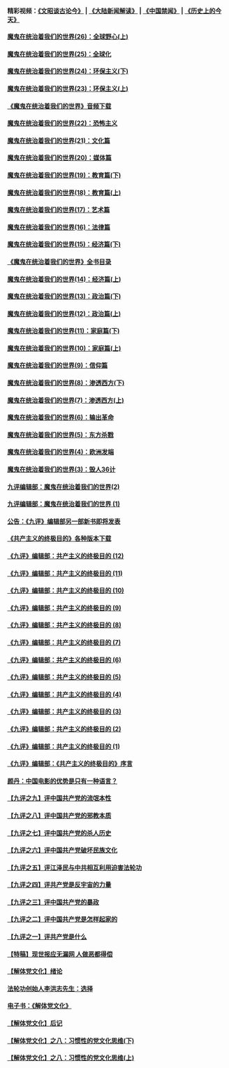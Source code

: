 #### 精彩视频：[《文昭谈古论今》](https://github.com/gfw-breaker/wenzhao/blob/master/README.md?t=12180330) | [《大陆新闻解读》](https://github.com/gfw-breaker/ntdtv-comedy/blob/master/README.md?t=12180330) | [《中国禁闻》](https://github.com/gfw-breaker/ntdtv-news/blob/master/README.md?t=12180330) | [《历史上的今天》](https://github.com/gfw-breaker/today-in-history/blob/master/README.md?t=12180330) 

#### [魔鬼在统治着我们的世界(26)：全球野心(上)](../pages/nsc422/n10900318.md?t=12180330) 

#### [魔鬼在统治着我们的世界(25)：全球化](../pages/nsc422/n10788205.md?t=12180330) 

#### [魔鬼在统治着我们的世界(24)：环保主义(下)](../pages/nsc422/n10695307.md?t=12180330) 

#### [魔鬼在统治着我们的世界(23)：环保主义(上)](../pages/nsc422/n10688613.md?t=12180330) 

#### [《魔鬼在统治着我们的世界》音频下载](../pages/nsc422/n10635553.md?t=12180330) 

#### [魔鬼在统治着我们的世界(22)：恐怖主义](../pages/nsc422/n10614727.md?t=12180330) 

#### [魔鬼在统治着我们的世界(21)：文化篇](../pages/nsc422/n10597706.md?t=12180330) 

#### [魔鬼在统治着我们的世界(20)：媒体篇](../pages/nsc422/n10586579.md?t=12180330) 

#### [魔鬼在统治着我们的世界(19)：教育篇(下)](../pages/nsc422/n10564808.md?t=12180330) 

#### [魔鬼在统治着我们的世界(18)：教育篇(上)](../pages/nsc422/n10526970.md?t=12180330) 

#### [魔鬼在统治着我们的世界(17)：艺术篇](../pages/nsc422/n10499093.md?t=12180330) 

#### [魔鬼在统治着我们的世界(16)：法律篇](../pages/nsc422/n10485969.md?t=12180330) 

#### [魔鬼在统治着我们的世界(15)：经济篇(下)](../pages/nsc422/n10469975.md?t=12180330) 

#### [《魔鬼在统治着我们的世界》全书目录](../pages/nsc422/n10464261.md?t=12180330) 

#### [魔鬼在统治着我们的世界(14)：经济篇(上)](../pages/nsc422/n10457370.md?t=12180330) 

#### [魔鬼在统治着我们的世界(13)：政治篇(下)](../pages/nsc422/n10448270.md?t=12180330) 

#### [魔鬼在统治着我们的世界(12)：政治篇(上)](../pages/nsc422/n10444576.md?t=12180330) 

#### [魔鬼在统治着我们的世界(11)：家庭篇(下)](../pages/nsc422/n10440961.md?t=12180330) 

#### [魔鬼在统治着我们的世界(10)：家庭篇(上)](../pages/nsc422/n10435448.md?t=12180330) 

#### [魔鬼在统治着我们的世界(9)：信仰篇](../pages/nsc422/n10432159.md?t=12180330) 

#### [魔鬼在统治着我们的世界(8)：渗透西方(下)](../pages/nsc422/n10429603.md?t=12180330) 

#### [魔鬼在统治着我们的世界(7)：渗透西方(上)](../pages/nsc422/n10426013.md?t=12180330) 

#### [魔鬼在统治着我们的世界(6)：输出革命](../pages/nsc422/n10421536.md?t=12180330) 

#### [魔鬼在统治着我们的世界(5)：东方杀戮](../pages/nsc422/n10417707.md?t=12180330) 

#### [魔鬼在统治着我们的世界(4)：欧洲发端](../pages/nsc422/n10414890.md?t=12180330) 

#### [魔鬼在统治着我们的世界(3)：毁人36计](../pages/nsc422/n10411583.md?t=12180330) 

#### [九评编辑部：魔鬼在统治着我们的世界(2)](../pages/nsc422/n10410036.md?t=12180330) 

#### [九评编辑部：魔鬼在统治着我们的世界 (1)](../pages/nsc422/n10406825.md?t=12180330) 

#### [公告：《九评》编辑部另一部新书即将发表](../pages/nsc422/n10405104.md?t=12180330) 

#### [《共产主义的终极目的》各种版本下载](../pages/nsc422/n10022138.md?t=12180330) 

#### [《九评》编辑部：共产主义的终极目的 (12)](../pages/nsc422/n9933272.md?t=12180330) 

#### [《九评》编辑部：共产主义的终极目的 (11)](../pages/nsc422/n9924973.md?t=12180330) 

#### [《九评》编辑部：共产主义的终极目的 (10)](../pages/nsc422/n9920883.md?t=12180330) 

#### [《九评》编辑部：共产主义的终极目的 (9)](../pages/nsc422/n9916363.md?t=12180330) 

#### [《九评》编辑部：共产主义的终极目的 (8)](../pages/nsc422/n9912488.md?t=12180330) 

#### [《九评》编辑部：共产主义的终极目的 (7)](../pages/nsc422/n9901176.md?t=12180330) 

#### [《九评》编辑部：共产主义的终极目的 (6)](../pages/nsc422/n9899359.md?t=12180330) 

#### [《九评》编辑部：共产主义的终极目的 (5)](../pages/nsc422/n9893174.md?t=12180330) 

#### [《九评》编辑部：共产主义的终极目的 (4)](../pages/nsc422/n9891246.md?t=12180330) 

#### [《九评》编辑部：共产主义的终极目的 (3)](../pages/nsc422/n9879879.md?t=12180330) 

#### [《九评》编辑部：共产主义的终极目的 (2)](../pages/nsc422/n9876205.md?t=12180330) 

#### [《九评》编辑部：共产主义的终极目的 (1)](../pages/nsc422/n9865857.md?t=12180330) 

#### [《九评》编辑部：《共产主义的终极目的》序言](../pages/nsc422/n9862666.md?t=12180330) 

#### [颜丹：中国电影的优势是只有一种语言？](../pages/nsc422/n9583062.md?t=12180330) 

#### [【九评之九】评中国共产党的流氓本性](../pages/nsc422/n737542.md?t=12180330) 

#### [【九评之八】评中国共产党的邪教本质](../pages/nsc422/n735942.md?t=12180330) 

#### [【九评之七】评中国共产党的杀人历史](../pages/nsc422/n733806.md?t=12180330) 

#### [【九评之六】评中国共产党破坏民族文化](../pages/nsc422/n731667.md?t=12180330) 

#### [【九评之五】评江泽民与中共相互利用迫害法轮功](../pages/nsc422/n730058.md?t=12180330) 

#### [【九评之四】评共产党是反宇宙的力量](../pages/nsc422/n727814.md?t=12180330) 

#### [【九评之三】评中国共产党的暴政](../pages/nsc422/n725597.md?t=12180330) 

#### [【九评之二】评中国共产党是怎样起家的](../pages/nsc422/n723946.md?t=12180330) 

#### [【九评之一】评共产党是什么](../pages/nsc422/n722529.md?t=12180330) 

#### [【特稿】现世报应无漏网 人做恶都得偿](../pages/nsc422/n4215167.md?t=12180330) 

#### [【解体党文化】绪论](../pages/nsc422/n1449356.md?t=12180330) 

#### [法轮功创始人李洪志先生：选择](../pages/nsc422/n3580738.md?t=12180330) 

#### [电子书：《解体党文化》](../pages/nsc422/n1573484.md?t=12180330) 

#### [【解体党文化】后记](../pages/nsc422/n1531999.md?t=12180330) 

#### [【解体党文化】之八：习惯性的党文化思维(下)](../pages/nsc422/n1526477.md?t=12180330) 

#### [【解体党文化】之八：习惯性的党文化思维(上)](../pages/nsc422/n1520631.md?t=12180330) 

